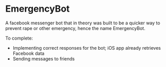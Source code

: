 # EmergencyBot

A facebook messenger bot that in theory was built to be a quicker way to prevent rape or other emergency, hence the name EmergencyBot. 

To complete: 
- Implementing correct responses for the bot; iOS app already retrieves Facebook data
- Sending messages to friends
